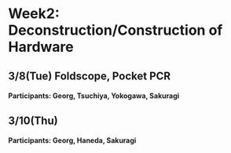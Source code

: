 # Week2: Deconstruction/Construction of Hardware

## 3/8(Tue) Foldscope, Pocket PCR
#### Participants: Georg, Tsuchiya, Yokogawa, Sakuragi

## 3/10(Thu)
#### Participants: Georg, Haneda, Sakuragi
